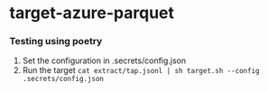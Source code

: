 # target-azure-parquet

### Testing using poetry

1. Set the configuration in .secrets/config.json
2. Run the target `cat extract/tap.jsonl | sh target.sh --config .secrets/config.json`
